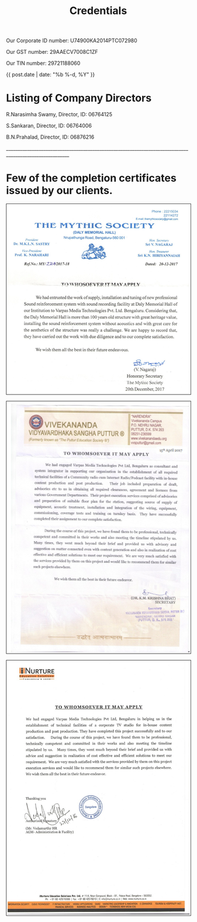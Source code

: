 ﻿---
layout: page
title: Credentials
permalink: /Credentials/
---



<p> Our Corporate ID number: U74900KA2014PTC072980 </p>

<p> Our GST number: 29AAECV7008C1ZF </p>

<p> Our TIN number: 29721188060 </p>

<p> <time>{{ post.date | date: "%b %-d, %Y" }}</time></p>

<h1>            </h1>

<h1> Listing of Company Directors </h1>

<p> R.Narasimha Swamy, Director, ID: 06764125</p>
<p> S.Sankaran, Director, ID: 06764006</p>
<p> B.N.Prahalad, Director, ID: 06876216</p>


<p> _________________________________________________________________________________________________________ </p>

<p>                                                          </p>

<p style="color: blue">
<h1>Few of the completion certificates issued by our clients. </h1>



<img src = "/Photos/CC by Mythic Society.jpg" border = "1" />
<p></p>

<p></p>
<img src = "/Photos/CC by VVS.jpg" border = "1" />
<p></p>


<p></p>
<img src = "/Photos/CC by iNurture.jpg" border = "1" />
<p></p>